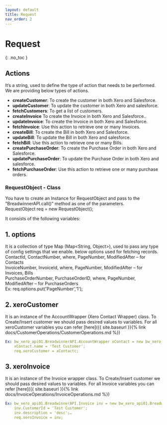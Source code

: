 ```yaml
---
layout: default
title: Request
nav_order: 2
---
```


# Request
{: .no_toc }


## Actions
It’s a string, used to define the type of action that needs to be performed. We are providing below types of actions.

<ul>

<li><b>createCustomer</b>: To create the customer in both Xero and Salesforce.</li>
<li><b>updateCustomer</b>: To update the customer in both Xero and salesforce.</li>
<li><b>fetchCustomers</b>: To get a list of customers.</li>
<li><b>createInvoice</b> To create the Invoice in both Xero and Salesforce..</li>
<li><b>updateInvoice</b>: To create the Invoice in both Xero and Salesforce.</li>
<li><b>fetchInvoice</b>: Use this action to retrieve one or many Invoices.</li>
<li><b>createBill</b>: To create the Bill in both Xero and Salesforce.</li>
<li><b>updateBill</b>: To update the Bill in both Xero and salesforce.</li>
<li><b>fetchBill</b>: Use this action to retrieve one or many Bills.</li>
<li><b>createPurchaseOrder</b>: To create the Purchase Order in both Xero and Salesforce.</li>
<li><b>updatePurchaseOrder</b>: To update the Purchase Order in both Xero and salesforce.</li>
<li><b>fetchPurchaseOrder</b>: Use this action to retrieve one or many purchase orders.</li>

</ul>




### RequestObject - Class
You have to create an Instance for RequestObject and pass to the "BreadwinnerAPI.call()” method as one of the parameters. <br/>
RequestObject req = new RequestObject(); 

It consists of the following variables:
## 1. options 
It is a collection of type Map (Map<String, Object>), used to pass any type of config settings that we enable.
    below options used for fetching records. <br/>
    ContactId, ContactNumber, where, PageNumber, ModifiedAfter – for Contacts <br/>
    InvoiceNumber, InvoiceId, where, PageNumber, ModifiedAfter – for Invoices, Bills <br/>
    PurchaseOrderNumber, PurchaseOrderID, where, PageNumber, ModifiedAfter – for PurchaseOrders <br/>
Ex: req.options.put('PageNumber','1');

## 2. xeroCustomer
It is an instance of the AccountWrapper (Xero Contact Wrapper) class. To Create/Insert customer we should pass desired values to variables. For all xeroCustomer variables you can refer [here]({{ site.baseurl }}{% link docs/CustomerOperations/CustomerOperations.md %})
```yaml
Ex: bw_xero_api01.BreadwinnerAPI.AccountWrapper xContact = new bw_xero_api01.BreadwinnerAPI.AccountWrapper();
    xContact.name = 'Test Customer'; 
    req.xeroCustomer = xContactc;
```

## 3. xeroInvoice
It is an instance of the Invoice wrapper class. To Create/Insert customer we should pass desired values to variables. For all Invoice variables you can refer [here]({{ site.baseurl }}{% link docs/InvoiceOperations/InvoiceOperations.md %}) 
```yaml
Ex: bw_xero_api01.BreadwinnerAPI.Invoice inv = new bw_xero_api01.BreadwinnerAPI.Invoice();
    inv.CustomerId = 'Test Customer'; 
    inv.description = 'desc';… 
    req.xeroInvoice = inv;
```
